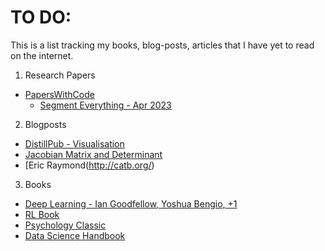 # TO DO: 


This is a list tracking my books, blog-posts, articles that I have yet to read on the internet.

1. Research Papers
  + [PapersWithCode](https://www.paperswithcode.com)
    * [Segment Everything - Apr 2023](https://paperswithcode.com/paper/segment-everything-everywhere-all-at-once)
  
2. Blogposts  
  + [DistillPub - Visualisation](https://distill.pub/)
  + [Jacobian Matrix and Determinant](https://en.wikipedia.org/wiki/Jacobian_matrix_and_determinant)
  + [Eric Raymond(http://catb.org/)
 3. Books
  + [Deep Learning - Ian Goodfellow, Yoshua Bengio, +1](https://www.deeplearningbook.org/)
  + [RL Book](http://incompleteideas.net/book/RLbook2020.pdf)
  + [Psychology Classic](http://psychclassics.yorku.ca/James/Principles/index.html)
  + [Data Science Handbook](https://jakevdp.github.io/PythonDataScienceHandbook/)
